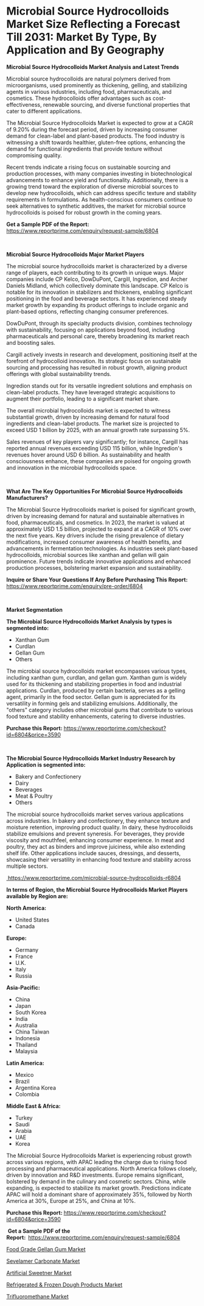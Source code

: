 <p><h1>Microbial Source Hydrocolloids Market Size Reflecting a Forecast Till 2031: Market By Type, By Application and By Geography</h1></p><p><strong>Microbial Source Hydrocolloids Market Analysis and Latest Trends</strong></p>
<p><p>Microbial source hydrocolloids are natural polymers derived from microorganisms, used prominently as thickening, gelling, and stabilizing agents in various industries, including food, pharmaceuticals, and cosmetics. These hydrocolloids offer advantages such as cost-effectiveness, renewable sourcing, and diverse functional properties that cater to different applications. </p><p>The Microbial Source Hydrocolloids Market is expected to grow at a CAGR of 9.20% during the forecast period, driven by increasing consumer demand for clean-label and plant-based products. The food industry is witnessing a shift towards healthier, gluten-free options, enhancing the demand for functional ingredients that provide texture without compromising quality. </p><p>Recent trends indicate a rising focus on sustainable sourcing and production processes, with many companies investing in biotechnological advancements to enhance yield and functionality. Additionally, there is a growing trend toward the exploration of diverse microbial sources to develop new hydrocolloids, which can address specific texture and stability requirements in formulations. As health-conscious consumers continue to seek alternatives to synthetic additives, the market for microbial source hydrocolloids is poised for robust growth in the coming years.</p></p>
<p><strong>Get a Sample PDF of the Report:&nbsp;</strong> <a href="https://www.reportprime.com/enquiry/request-sample/6804?utm_campaign=1278&utm_medium=2&utm_source=Github&utm_content=ia&utm_term=10102024&utm_id=microbial-source-hydrocolloids">https://www.reportprime.com/enquiry/request-sample/6804</a></p>
<p>&nbsp;</p>
<p><strong>Microbial Source Hydrocolloids Major Market Players</strong></p>
<p><p>The microbial source hydrocolloids market is characterized by a diverse range of players, each contributing to its growth in unique ways. Major companies include CP Kelco, DowDuPont, Cargill, Ingredion, and Archer Daniels Midland, which collectively dominate this landscape. CP Kelco is notable for its innovation in stabilizers and thickeners, enabling significant positioning in the food and beverage sectors. It has experienced steady market growth by expanding its product offerings to include organic and plant-based options, reflecting changing consumer preferences.</p><p>DowDuPont, through its specialty products division, combines technology with sustainability, focusing on applications beyond food, including pharmaceuticals and personal care, thereby broadening its market reach and boosting sales.</p><p>Cargill actively invests in research and development, positioning itself at the forefront of hydrocolloid innovation. Its strategic focus on sustainable sourcing and processing has resulted in robust growth, aligning product offerings with global sustainability trends.</p><p>Ingredion stands out for its versatile ingredient solutions and emphasis on clean-label products. They have leveraged strategic acquisitions to augment their portfolio, leading to a significant market share.</p><p>The overall microbial hydrocolloids market is expected to witness substantial growth, driven by increasing demand for natural food ingredients and clean-label products. The market size is projected to exceed USD 1 billion by 2025, with an annual growth rate surpassing 5%.</p><p>Sales revenues of key players vary significantly; for instance, Cargill has reported annual revenues exceeding USD 115 billion, while Ingredion's revenues hover around USD 6 billion. As sustainability and health consciousness enhance, these companies are poised for ongoing growth and innovation in the microbial hydrocolloids space.</p></p>
<p>&nbsp;</p>
<p><strong>What Are The Key Opportunities For Microbial Source Hydrocolloids Manufacturers?</strong></p>
<p><p>The Microbial Source Hydrocolloids market is poised for significant growth, driven by increasing demand for natural and sustainable alternatives in food, pharmaceuticals, and cosmetics. In 2023, the market is valued at approximately USD 1.5 billion, projected to expand at a CAGR of 10% over the next five years. Key drivers include the rising prevalence of dietary modifications, increased consumer awareness of health benefits, and advancements in fermentation technologies. As industries seek plant-based hydrocolloids, microbial sources like xanthan and gellan will gain prominence. Future trends indicate innovative applications and enhanced production processes, bolstering market expansion and sustainability.</p></p>
<p><strong>Inquire or Share Your Questions If Any Before Purchasing This Report:</strong> <a href="https://www.reportprime.com/enquiry/pre-order/6804?utm_campaign=1278&utm_medium=2&utm_source=Github&utm_content=ia&utm_term=10102024&utm_id=microbial-source-hydrocolloids">https://www.reportprime.com/enquiry/pre-order/6804</a></p>
<p>&nbsp;</p>
<p><strong>Market Segmentation</strong></p>
<p><strong>The Microbial Source Hydrocolloids Market Analysis by types is segmented into:</strong></p>
<p><ul><li>Xanthan Gum</li><li>Curdlan</li><li>Gellan Gum</li><li>Others</li></ul></p>
<p><p>The microbial source hydrocolloids market encompasses various types, including xanthan gum, curdlan, and gellan gum. Xanthan gum is widely used for its thickening and stabilizing properties in food and industrial applications. Curdlan, produced by certain bacteria, serves as a gelling agent, primarily in the food sector. Gellan gum is appreciated for its versatility in forming gels and stabilizing emulsions. Additionally, the "others" category includes other microbial gums that contribute to various food texture and stability enhancements, catering to diverse industries.</p></p>
<p><strong>Purchase this Report:&nbsp;</strong><a href="https://www.reportprime.com/checkout?id=6804&price=3590&utm_campaign=1278&utm_medium=2&utm_source=Github&utm_content=ia&utm_term=10102024&utm_id=microbial-source-hydrocolloids">https://www.reportprime.com/checkout?id=6804&price=3590</a></p>
<p>&nbsp;</p>
<p><strong>The Microbial Source Hydrocolloids Market Industry Research by Application is segmented into:</strong></p>
<p><ul><li>Bakery and Confectionery</li><li>Dairy</li><li>Beverages</li><li>Meat & Poultry</li><li>Others</li></ul></p>
<p><p>The microbial source hydrocolloids market serves various applications across industries. In bakery and confectionery, they enhance texture and moisture retention, improving product quality. In dairy, these hydrocolloids stabilize emulsions and prevent syneresis. For beverages, they provide viscosity and mouthfeel, enhancing consumer experience. In meat and poultry, they act as binders and improve juiciness, while also extending shelf life. Other applications include sauces, dressings, and desserts, showcasing their versatility in enhancing food texture and stability across multiple sectors.</p></p>
<p><a href="https://www.reportprime.com/microbial-source-hydrocolloids-r6804?utm_campaign=1278&utm_medium=2&utm_source=Github&utm_content=ia&utm_term=10102024&utm_id=microbial-source-hydrocolloids">&nbsp;https://www.reportprime.com/microbial-source-hydrocolloids-r6804</a></p>
<p><strong>In terms of Region, the Microbial Source Hydrocolloids Market Players available by Region are:</strong></p>
<p>
    <p> <strong> North America: </strong>
        <ul>
            <li>United States</li>
            <li>Canada</li>
        </ul>
        </p> 
    <p> <strong> Europe: </strong>
        <ul>
            <li>Germany</li>
            <li>France</li>
            <li>U.K.</li>
            <li>Italy</li>
            <li>Russia</li>
        </ul>
        </p> 
    <p> <strong> Asia-Pacific: </strong>
        <ul>
            <li>China</li>
            <li>Japan</li>
            <li>South Korea</li>
            <li>India</li>
            <li>Australia</li>
            <li>China Taiwan</li>
            <li>Indonesia</li>
            <li>Thailand</li>
            <li>Malaysia</li>
        </ul>
        </p> 
    <p> <strong> Latin America: </strong>
        <ul>
            <li>Mexico</li>
            <li>Brazil</li>
            <li>Argentina Korea</li>
            <li>Colombia</li>
        </ul>
        </p> 
    <p> <strong> Middle East & Africa: </strong>
        <ul>
            <li>Turkey</li>
            <li>Saudi</li>
            <li>Arabia</li>
            <li>UAE</li>
            <li>Korea</li>
        </ul>
    </p>
    </p>
<p><p>The Microbial Source Hydrocolloids Market is experiencing robust growth across various regions, with APAC leading the charge due to rising food processing and pharmaceutical applications. North America follows closely, driven by innovation and R&D investments. Europe remains significant, bolstered by demand in the culinary and cosmetic sectors. China, while expanding, is expected to stabilize its market growth. Predictions indicate APAC will hold a dominant share of approximately 35%, followed by North America at 30%, Europe at 25%, and China at 10%.</p></p>
<p><strong>Purchase this Report: </strong><a href="https://www.reportprime.com/checkout?id=6804&price=3590&utm_campaign=1278&utm_medium=2&utm_source=Github&utm_content=ia&utm_term=10102024&utm_id=microbial-source-hydrocolloids">https://www.reportprime.com/checkout?id=6804&price=3590</a></p>
<p>&nbsp;<strong>Get a Sample PDF of the Report:&nbsp;&nbsp;</strong><a href="https://www.reportprime.com/enquiry/request-sample/6804?utm_campaign=1278&utm_medium=2&utm_source=Github&utm_content=ia&utm_term=10102024&utm_id=microbial-source-hydrocolloids">https://www.reportprime.com/enquiry/request-sample/6804</a></p>
<p><strong></strong></p>
<p><p><a href="https://github.com/AKSHATREPORTPRIME/Market-Research-Report-List-6/blob/main/food-grade-gellan-gum-market.md?utm_campaign=1278&utm_medium=2&utm_source=Github&utm_content=ia&utm_term=10102024&utm_id=microbial-source-hydrocolloids">Food Grade Gellan Gum Market</a></p><p><a href="https://www.linkedin.com/pulse/consumer-behavior-shifts-sevelamer-carbonate-market-demand-analysis-z6p9e?utm_campaign=1278&utm_medium=2&utm_source=Github&utm_content=ia&utm_term=10102024&utm_id=microbial-source-hydrocolloids">Sevelamer Carbonate Market</a></p><p><a href="https://issuu.com/reportprime-2/docs/artificial-sweetner-market-size-203_9893cba25949ae?utm_campaign=1278&utm_medium=2&utm_source=Github&utm_content=ia&utm_term=10102024&utm_id=microbial-source-hydrocolloids">Artificial Sweetner Market</a></p><p><a href="https://issuu.com/reportprime-2/docs/refrigerated-frozen-dough-products-_5ebfffbc043772?utm_campaign=1278&utm_medium=2&utm_source=Github&utm_content=ia&utm_term=10102024&utm_id=microbial-source-hydrocolloids">Refrigerated & Frozen Dough Products Market</a></p><p><a href="https://www.linkedin.com/pulse/trifluoromethane-market-report-product-type-99999-purity9999-7u0we?utm_campaign=1278&utm_medium=2&utm_source=Github&utm_content=ia&utm_term=10102024&utm_id=microbial-source-hydrocolloids">Trifluoromethane Market</a></p></p>